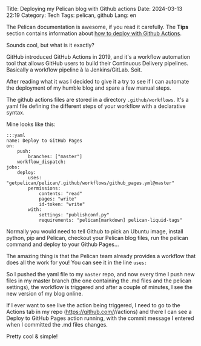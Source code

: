 Title: Deploying my Pelican blog with Github actions
Date: 2024-03-13 22:19
Category: Tech
Tags: pelican, github
Lang: en

The Pelican documentation is awesome, if you read it carefully. The **Tips** section contains information about [how to deploy with Github Actions](https://docs.getpelican.com/en/latest/tips.html#publishing-to-github-pages-using-a-custom-github-actions-workflow).

Sounds cool, but what is it exactly?

GitHub introduced GitHub Actions in 2019, and it's a workflow automation tool that allows GitHub users to build their Continuous Delivery pipelines. Basically a workflow pipeline à la Jenkins/GitLab. Soit.

After reading what it was I decided to give it a try to see if I can automate the deployment of my humble blog and spare a few manual steps.

The github actions files are stored in a directory `.github/workflows`. It's a yaml file defining the different steps of your workflow with a declarative syntax.

Mine looks like this:

    :::yaml
    name: Deploy to GitHub Pages
    on:
        push:
            branches: ["master"]
        workflow_dispatch:
    jobs:
        deploy:
            uses: "getpelican/pelican/.github/workflows/github_pages.yml@master"
            permissions:
                contents: "read"
                pages: "write"
                id-token: "write"
            with:
                settings: "publishconf.py"
                requirements: "pelican[markdown] pelican-liquid-tags"

Normally you would need to tell Github to pick an Ubuntu image, install python, pip and Pelican, checkout your Pelican blog files, run the pelican command and deploy to your Github Pages...

The amazing thing is that the Pelican team already provides a workflow that does all the work for you! You can see it in the line `uses:`

So I pushed the yaml file to my `master` repo, and now every time I push new files in my master branch (the one containing the .md files and the pelican settings), the workflow is triggered and after a couple of minutes, I see the new version of my blog online.

If I ever want to see live the action being triggered, I need to go to the Actions tab in my repo (https://github.com/<username>/<repository>/actions) and there I can see a Deploy to GitHub Pages action running, with the commit message I entered when I committed the .md files changes.

Pretty cool & simple!
